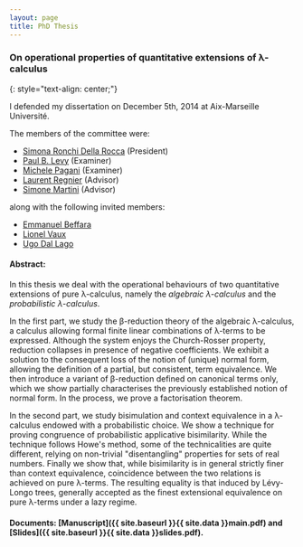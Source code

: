```yaml
---
layout: page
title: PhD Thesis
---
```


### On operational properties of quantitative extensions of &#x3BB;-calculus
{: style="text-align: center;"}

I defended my dissertation on December 5th, 2014 at Aix-Marseille Université.

The members of the committee were:

* [Simona Ronchi Della Rocca](http://www.di.unito.it/~ronchi/) (President)
* [Paul B. Levy](http://www.cs.bham.ac.uk/~pbl/) (Examiner)
* [Michele Pagani](http://www.pps.univ-paris-diderot.fr/~pagani/) (Examiner)
* [Laurent Regnier](http://iml.univ-mrs.fr/~regnier/) (Advisor)
* [Simone Martini](http://cs.unibo.it/~martini/) (Advisor)

along with the following invited members:

* [Emmanuel Beffara](http://iml.univ-mrs.fr/~beffara/)
* [Lionel Vaux](http://iml.univ-mrs.fr/~vaux/)
* [Ugo Dal Lago](http://cs.unibo.it/~dallago/)

#### Abstract:

In this thesis we deal with the operational behaviours of two quantitative
extensions of pure &#x3BB;-calculus, namely the *algebraic
&#x3BB;-calculus* and the *probabilistic &#x3BB;-calculus*.

In the first part, we study the &beta;-reduction theory of the algebraic
&#x3BB;-calculus, a calculus allowing formal finite linear combinations of
&#x3BB;-terms to be expressed. Although the system enjoys the Church-Rosser
property, reduction collapses in presence of negative coefficients. We
exhibit a solution to the consequent loss of the notion of (unique) normal
form, allowing the definition of a partial, but consistent, term
equivalence. We then introduce a variant of &beta;-reduction defined on
canonical terms only, which we show partially characterises the previously
established notion of normal form. In the process, we prove a factorisation
theorem.

In the second part, we study bisimulation and context equivalence in a
&#x3BB;-calculus endowed with a probabilistic choice. We show a technique
for proving congruence of probabilistic applicative bisimilarity. While the
technique follows Howe's method, some of the technicalities are quite
different, relying on non-trivial "disentangling" properties for sets of
real numbers. Finally we show that, while bisimilarity is in general
strictly finer than context equivalence, coincidence between the two
relations is achieved on pure &#x3BB;-terms. The resulting equality is that
induced by Lévy-Longo trees, generally accepted as the finest extensional
equivalence on pure &#x3BB;-terms under a lazy regime.

#### Documents: [Manuscript]({{ site.baseurl }}{{ site.data }}main.pdf) and [Slides]({{ site.baseurl }}{{ site.data }}slides.pdf).

